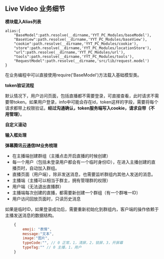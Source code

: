 ## Live Video 业务细节

**模块载入Alias列表**

    alias:{
        "BaseModel":path.resolve(__dirname,'YYT_PC_Modules/baseModel'),
        "BaseView":path.resolve(__dirname,'YYT_PC_Modules/baseView'),
        "cookie":path.resolve(__dirname,'YYT_PC_Modules/cookie'),
        "store":path.resolve(__dirname,'YYT_PC_Modules/locationStore'),
        "url":path.resolve(__dirname,'YYT_PC_Modules/url'),
        "tools":path.resolve(__dirname,'YYT_PC_Modules/tools'),
        "RequestModel":path.resolve(__dirname,'src/lib/request.model')
    }

在业务编程中可以直接使用require('BaseModel')方法载入基础模型类。

**token验证流程**

默认情况下，用户访问页面，包括直播都不需要登录，可直接查看，此时请求不需要带token。如果用户登录，info中可能会存在id，token这样的字段，需要将每个请求都带上权限验证。**经过沟通确认，token服务端写入cookie，请求自带（不用管理）**。

**自定义滚动**



**输入框处理**



**弹幕腾讯云通信IM业务梳理**

- 在主播端创建群组（主播点击开启直播的时候创建）
- 每一个用户（包括未登录用户都会有一个临时身份ID），在进入主播创建的直播页时，自动加入群组。
- 直播页面（用户端），除非发送消息，也需要监听群组内其他人发送的消息。
- 主播端（主播可以相当于群主，拥有管理群的权限）
- 用户端（无法退出直播群）
- 主播端每次创建的直播，都需要新创建一个群组（有一个群唯一ID）
- 用户访问回放页面时，只读历史消息

如果是临时ID，如果登录成功后，需要重新初始化到群组内，客户端的操作依赖于主播发送消息的数据结构。

```JavaScript
    {
        emoji: "表情",
        message:"文本",
        image:"图片",
        typeCode:"", // 0 正常，1，清屏，2，锁屏，3，开屏幕
        typeTag:"" // 0 主播，1，用户
    }
```


